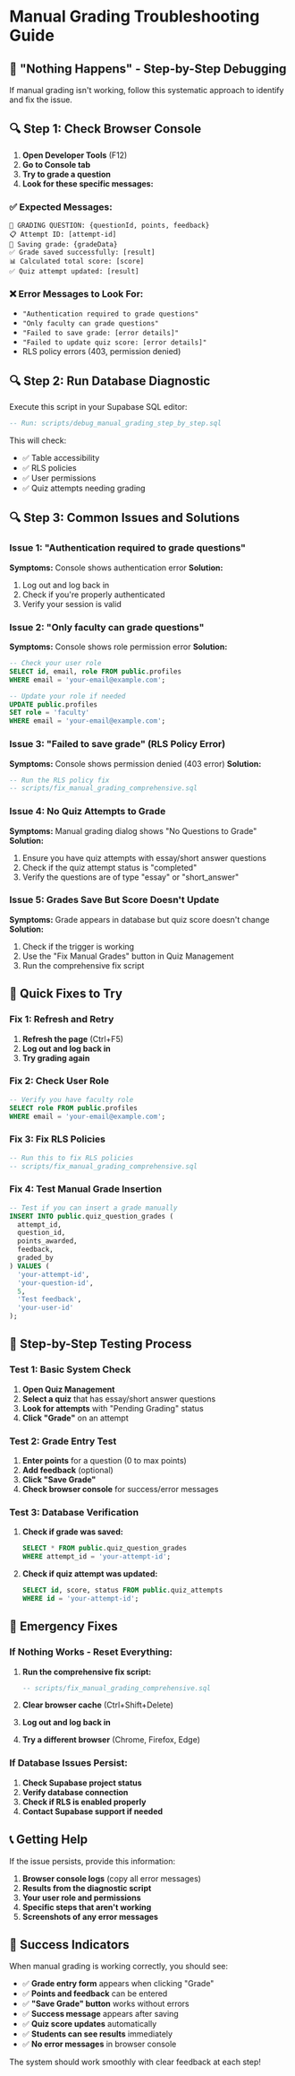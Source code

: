 # Manual Grading Troubleshooting Guide

## 🚨 "Nothing Happens" - Step-by-Step Debugging

If manual grading isn't working, follow this systematic approach to identify and fix the issue.

## 🔍 Step 1: Check Browser Console

1. **Open Developer Tools** (F12)
2. **Go to Console tab**
3. **Try to grade a question**
4. **Look for these specific messages:**

### ✅ Expected Messages:
```
🎯 GRADING QUESTION: {questionId, points, feedback}
📋 Attempt ID: [attempt-id]
💾 Saving grade: {gradeData}
✅ Grade saved successfully: [result]
📊 Calculated total score: [score]
✅ Quiz attempt updated: [result]
```

### ❌ Error Messages to Look For:
- `"Authentication required to grade questions"`
- `"Only faculty can grade questions"`
- `"Failed to save grade: [error details]"`
- `"Failed to update quiz score: [error details]"`
- RLS policy errors (403, permission denied)

## 🔍 Step 2: Run Database Diagnostic

Execute this script in your Supabase SQL editor:

```sql
-- Run: scripts/debug_manual_grading_step_by_step.sql
```

This will check:
- ✅ Table accessibility
- ✅ RLS policies
- ✅ User permissions
- ✅ Quiz attempts needing grading

## 🔍 Step 3: Common Issues and Solutions

### **Issue 1: "Authentication required to grade questions"**

**Symptoms:** Console shows authentication error
**Solution:**
1. Log out and log back in
2. Check if you're properly authenticated
3. Verify your session is valid

### **Issue 2: "Only faculty can grade questions"**

**Symptoms:** Console shows role permission error
**Solution:**
```sql
-- Check your user role
SELECT id, email, role FROM public.profiles 
WHERE email = 'your-email@example.com';

-- Update your role if needed
UPDATE public.profiles 
SET role = 'faculty' 
WHERE email = 'your-email@example.com';
```

### **Issue 3: "Failed to save grade" (RLS Policy Error)**

**Symptoms:** Console shows permission denied (403 error)
**Solution:**
```sql
-- Run the RLS policy fix
-- scripts/fix_manual_grading_comprehensive.sql
```

### **Issue 4: No Quiz Attempts to Grade**

**Symptoms:** Manual grading dialog shows "No Questions to Grade"
**Solution:**
1. Ensure you have quiz attempts with essay/short answer questions
2. Check if the quiz attempt status is "completed"
3. Verify the questions are of type "essay" or "short_answer"

### **Issue 5: Grades Save But Score Doesn't Update**

**Symptoms:** Grade appears in database but quiz score doesn't change
**Solution:**
1. Check if the trigger is working
2. Use the "Fix Manual Grades" button in Quiz Management
3. Run the comprehensive fix script

## 🔧 Quick Fixes to Try

### **Fix 1: Refresh and Retry**
1. **Refresh the page** (Ctrl+F5)
2. **Log out and log back in**
3. **Try grading again**

### **Fix 2: Check User Role**
```sql
-- Verify you have faculty role
SELECT role FROM public.profiles 
WHERE email = 'your-email@example.com';
```

### **Fix 3: Fix RLS Policies**
```sql
-- Run this to fix RLS policies
-- scripts/fix_manual_grading_comprehensive.sql
```

### **Fix 4: Test Manual Grade Insertion**
```sql
-- Test if you can insert a grade manually
INSERT INTO public.quiz_question_grades (
  attempt_id,
  question_id,
  points_awarded,
  feedback,
  graded_by
) VALUES (
  'your-attempt-id',
  'your-question-id',
  5,
  'Test feedback',
  'your-user-id'
);
```

## 🎯 Step-by-Step Testing Process

### **Test 1: Basic System Check**
1. **Open Quiz Management**
2. **Select a quiz** that has essay/short answer questions
3. **Look for attempts** with "Pending Grading" status
4. **Click "Grade"** on an attempt

### **Test 2: Grade Entry Test**
1. **Enter points** for a question (0 to max points)
2. **Add feedback** (optional)
3. **Click "Save Grade"**
4. **Check browser console** for success/error messages

### **Test 3: Database Verification**
1. **Check if grade was saved:**
   ```sql
   SELECT * FROM public.quiz_question_grades 
   WHERE attempt_id = 'your-attempt-id';
   ```

2. **Check if quiz attempt was updated:**
   ```sql
   SELECT id, score, status FROM public.quiz_attempts 
   WHERE id = 'your-attempt-id';
   ```

## 🚨 Emergency Fixes

### **If Nothing Works - Reset Everything:**

1. **Run the comprehensive fix script:**
   ```sql
   -- scripts/fix_manual_grading_comprehensive.sql
   ```

2. **Clear browser cache** (Ctrl+Shift+Delete)

3. **Log out and log back in**

4. **Try a different browser** (Chrome, Firefox, Edge)

### **If Database Issues Persist:**

1. **Check Supabase project status**
2. **Verify database connection**
3. **Check if RLS is enabled properly**
4. **Contact Supabase support if needed**

## 📞 Getting Help

If the issue persists, provide this information:

1. **Browser console logs** (copy all error messages)
2. **Results from the diagnostic script**
3. **Your user role and permissions**
4. **Specific steps that aren't working**
5. **Screenshots of any error messages**

## 🎉 Success Indicators

When manual grading is working correctly, you should see:

- ✅ **Grade entry form** appears when clicking "Grade"
- ✅ **Points and feedback** can be entered
- ✅ **"Save Grade" button** works without errors
- ✅ **Success message** appears after saving
- ✅ **Quiz score updates** automatically
- ✅ **Students can see results** immediately
- ✅ **No error messages** in browser console

The system should work smoothly with clear feedback at each step!














